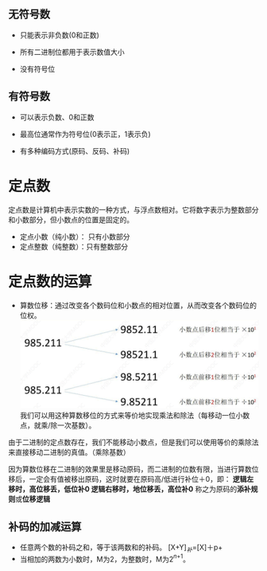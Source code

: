

## 无符号数
-   只能表示非负数(0和正数)
    
-   所有二进制位都用于表示数值大小
    
-   没有符号位

## 有符号数
-   可以表示负数、0和正数
    
-   最高位通常作为符号位(0表示正，1表示负)
    
-   有多种编码方式(原码、反码、补码)

# 定点数
定点数是计算机中表示实数的一种方式，与浮点数相对。它将数字表示为整数部分和小数部分，但小数点的位置是固定的。

- 定点小数（纯小数）： 只有小数部分
- 定点整数（纯整数）：只有整数部分

# 定点数的运算

- 算数位移：通过改变各个数码位和小数点的相对位置，从而改变各个数码位的位权。
![算数位移](/imgs/2025-07-01/X3sjbvXZ4nlnTCyT.png)
我们可以用这种算数移位的方式来等价地实现乘法和除法（每移动一位小数点，就乘/除一次基数）。

由于二进制的定点数存在，我们不能移动小数点，但是我们可以使用等价的乘除法来直接移动二进制的真值。（乘除基数）
 
 因为算数位移在二进制的效果里是移动原码，而二进制的位数有限，当进行算数位移后，一定会有值被移出原码，这时就要在原码高/低进行补位＋0，即：
 **逻辑左移时，高位移丢，低位补0
 逻辑右移时，地位移丢，高位补0**
称之为原码的**添补规则**或**位移逻辑**

## 补码的加减运算
- 任意两个数的补码之和，等于该两数和的补码。
[X+Y]$_补$=[X]＋p+
- 当相加的两数为小数时，M为2，为整数时，M为2$^n$$^+$$^1$。

<!--stackedit_data:
eyJoaXN0b3J5IjpbLTM1MTM0Njk5NywtMjk0NTA4NjM5LDcwMT
EzMTEwNiwtNzI5Mzg5Njk5LDE3MDE4NjI5MTEsLTcyOTM4OTY5
OSw4MjIyMDMyMV19
-->